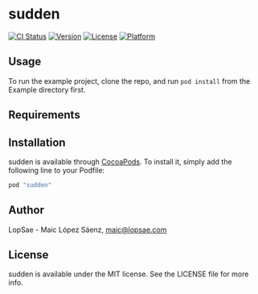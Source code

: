 # sudden

[![CI Status](http://img.shields.io/travis/lopsae/sudden.svg?style=flat)](https://travis-ci.org/lopsae/sudden)
[![Version](https://img.shields.io/cocoapods/v/sudden.svg?style=flat)](http://cocoapods.org/pods/sudden)
[![License](https://img.shields.io/cocoapods/l/sudden.svg?style=flat)](http://cocoapods.org/pods/sudden)
[![Platform](https://img.shields.io/cocoapods/p/sudden.svg?style=flat)](http://cocoapods.org/pods/sudden)

## Usage

To run the example project, clone the repo, and run `pod install` from the Example directory first.

## Requirements

## Installation

sudden is available through [CocoaPods](http://cocoapods.org). To install
it, simply add the following line to your Podfile:

```ruby
pod "sudden"
```

## Author

LopSae - Maic López Sáenz, maic@lopsae.com

## License

sudden is available under the MIT license. See the LICENSE file for more info.
